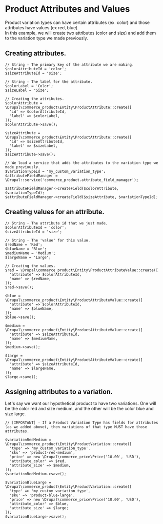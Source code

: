 # Product Attributes and Values
Product variation types can have certain attributes (ex. color) and those attributes have values (ex red, blue).
<br>
In this example, we will create two attributes (color and size) and add them to the variation type we made previously.

## Creating attributes.
```
// String - The primary key of the attribute we are making.
$colorAttributeId = 'color';
$sizeAttributeId = 'size';

// String - The label for the attribute.
$colorLabel = 'Color';
$sizeLabel = 'Size';

// Creating the attributes.
$colorAttribute = \Drupal\commerce_product\Entity\ProductAttribute::create([
  'id' => $colorAttributeId,
  'label' => $colorLabel,
]);
$colorAttribute->save();

$sizeAttribute = \Drupal\commerce_product\Entity\ProductAttribute::create([
  'id' => $sizeAttributeId,
  'label' => $sizeLabel,
]);
$sizeAttribute->save();

// We load a service that adds the attributes to the variation type we made previously.
$variationTypeId = 'my_custom_variation_type';
$attributeFieldManager = \Drupal::service('commerce_product.attribute_field_manager');

$attributeFieldManager->createField($colorAttribute, $variationTypeId);
$attributeFieldManager->createField($sizeAttribute, $variationTypeId);
```

## Creating values for an attribute.
```
// String - The attribute id that we just made.
$colorAttributeId = 'color';
$sizeAttributeId = 'size';

// String - The 'value' for this value.
$redName = 'Red';
$blueName = 'Blue';
$mediumName = 'Medium';
$largeName = 'Large';

// Creating the values.
$red = \Drupal\commerce_product\Entity\ProductAttributeValue::create([
  'attribute' => $colorAttributeId,
  'name' => $redName,
]);
$red->save();

$blue = \Drupal\commerce_product\Entity\ProductAttributeValue::create([
  'attribute' => $colorAttributeId,
  'name' => $blueName,
]);
$blue->save();

$medium = \Drupal\commerce_product\Entity\ProductAttributeValue::create([
  'attribute' => $sizeAttributeId,
  'name' => $mediumName,
]);
$medium->save();

$large = \Drupal\commerce_product\Entity\ProductAttributeValue::create([
  'attribute' => $sizeAttributeId,
  'name' => $largeName,
]);
$large->save();
```

## Assigning attributes to a variation.
Let's say we want our hypothetical product to have two variations. One will be the color red and size medium, and the other will be the color blue and size large.
```
// [IMPORTANT] - If a Product Variation Type has fields for attributes (as we added above), then variations of that type MUST have those attributes.

$variationRedMedium = \Drupal\commerce_product\Entity\ProductVariation::create([
  'type' => 'my_custom_variation_type',
  'sku' => 'product-red-medium',
  'price' => new \Drupal\commerce_price\Price('10.00', 'USD'),
  'attribute_color' => $red,
  'attribute_size' => $medium,
]);
$variationRedMedium->save();

$variationBlueLarge = \Drupal\commerce_product\Entity\ProductVariation::create([
  'type' => 'my_custom_variation_type',
  'sku' => 'product-blue-large',
  'price' => new \Drupal\commerce_price\Price('10.00', 'USD'),
  'attribute_color' => $blue,
  'attribute_size' => $large;
]);
$variationBlueLarge->save();
```